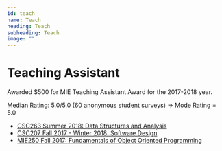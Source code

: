 ```yaml
---
id: teach
name: Teach
heading: Teach
subheading: Teach
image: ""
---
```

# Teaching Assistant 

Awarded $500 for MIE Teaching Assistant Award for the 2017-2018 year. 

Median Rating: 5.0/5.0 (60 anonymous student surveys) => Mode Rating = 5.0
* [CSC263 Summer 2018: Data Structures and Analysis](http://www.teach.cs.toronto.edu/~rchen/csc263/)
* [CSC207 Fall 2017 - Winter 2018: Software Design](http://www.teach.cs.toronto.edu/~csc207h/fall/labs.shtml) 
* [MIE250 Fall 2017: Fundamentals of Object Oriented Programming](https://github.com/MIE250-2017)

<!--
# Online Courses

* [SoonTeachDeepLearning](https://scheeloong.github.io/SoonTeachDeepLearning)  (TODO)
* [SoonTeachResearch](https://scheeloong.github.io/SoonTeachResearch)  (TODO)
-->
